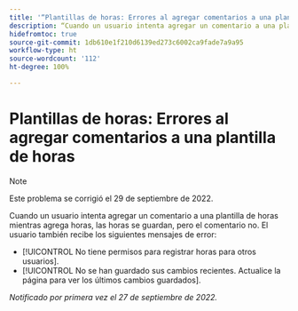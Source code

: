 ```yaml
---
title: '“Plantillas de horas: Errores al agregar comentarios a una plantilla de horas”'
description: “Cuando un usuario intenta agregar un comentario a una plantilla de horas mientras agrega horas, las horas se guardan, pero el comentario no. El usuario también recibe mensajes de error.”
hidefromtoc: true
source-git-commit: 1db610e1f210d6139ed273c6002ca9fade7a9a95
workflow-type: ht
source-wordcount: '112'
ht-degree: 100%

---
```



# Plantillas de horas: Errores al agregar comentarios a una plantilla de horas

>[!NOTE]
>
>Este problema se corrigió el 29 de septiembre de 2022.

Cuando un usuario intenta agregar un comentario a una plantilla de horas mientras agrega horas, las horas se guardan, pero el comentario no. El usuario también recibe los siguientes mensajes de error:

* [!UICONTROL No tiene permisos para registrar horas para otros usuarios].
* [!UICONTROL No se han guardado sus cambios recientes. Actualice la página para ver los últimos cambios guardados].

_Notificado por primera vez el 27 de septiembre de 2022._

